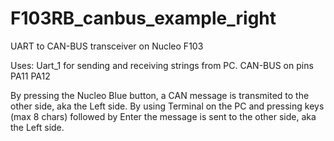 # F103RB_canbus_example_right
UART to CAN-BUS transceiver on Nucleo F103

Uses: 
Uart_1 for sending and receiving strings from PC.
CAN-BUS on pins PA11 PA12 

By pressing the Nucleo Blue button, a CAN message is transmited to the other side, aka the Left side.
By using Terminal on the PC and pressing keys (max 8 chars) followed by Enter the message is sent to the other side, aka the Left side.



